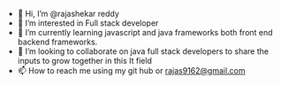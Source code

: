 - 👋 Hi, I’m @rajashekar reddy
- 👀 I’m interested in Full stack developer
- 🌱 I’m currently learning  javascript and java frameworks  both front end backend frameworks.
- 💞️ I’m looking to collaborate on java full stack developers to share the inputs to grow together in this It field
- 📫 How to reach me  using my git hub or rajas9162@gmail.com

<!---
rajashekar9989/rajashekar9989 is a ✨ special ✨ repository because its `README.md` (this file) appears on your GitHub profile.
You can click the Preview link to take a look at your changes.
--->
